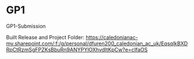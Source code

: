 # GP1
GP1-Submission


Built Release and Project Folder: https://caledonianac-my.sharepoint.com/:f:/g/personal/dfuren200_caledonian_ac_uk/EqsqlkBXDRpCtRzmSgFPZKsBbuRn9ANYPYlOXhvdItKpCw?e=clfaOS
